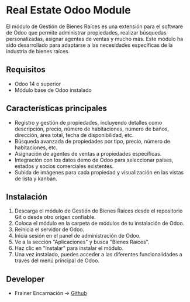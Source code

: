 # Real Estate Odoo Module


El módulo de Gestión de Bienes Raíces es una extensión para el software de Odoo que permite administrar propiedades, realizar búsquedas personalizadas, asignar agentes de ventas y mucho más. Este módulo ha sido desarrollado para adaptarse a las necesidades específicas de la industria de bienes raíces.

Requisitos
-----------

- Odoo 14 o superior
- Módulo base de Odoo instalado

Características principales
--------------------------

- Registro y gestión de propiedades, incluyendo detalles como descripción, precio, número de habitaciones, número de baños, dirección, área total, fecha de disponibilidad, etc.
- Búsqueda avanzada de propiedades por tipo, precio, número de habitaciones, etc.
- Asignación de agentes de ventas a propiedades específicas.
- Integración con los datos demo de Odoo para seleccionar países, estados y socios comerciales existentes.
- Subida de imágenes para cada propiedad y visualización en las vistas de lista y kanban.

Instalación
-----------

1. Descarga el módulo de Gestión de Bienes Raíces desde el repositorio Git o desde otro origen confiable.
2. Coloca el módulo en la carpeta de módulos de tu instalación de Odoo.
3. Reinicia el servidor de Odoo.
4. Inicia sesión en el panel de administración de Odoo.
5. Ve a la sección "Aplicaciones" y busca "Bienes Raíces".
6. Haz clic en "Instalar" para instalar el módulo.
7. Una vez instalado, puedes acceder a las diferentes funcionalidades a través del menú principal de Odoo.

Developer
-----------
- Frainer Encarnación -> [Github](https://github.com/fraineralex) 

